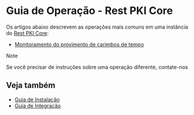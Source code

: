 ﻿# Guia de Operação - Rest PKI Core

Os artigos abaixo descrevem as operações mais comuns em uma instância do [Rest PKI Core](../index.md):

* [Monitoramento do provimento de carimbos de tempo](monitor-timestamping.md)

> [!NOTE]
> Se você precisar de instruções sobre uma operação diferente, contate-nos

## Veja também

* [Guia de Instalação](../on-premises/index.md)
* [Guia de Integração](../integration/index.md)
